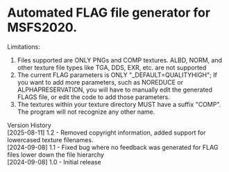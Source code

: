 # Automated FLAG file generator for MSFS2020.

Limitations:
1. Files supported are ONLY PNGs and COMP textures. ALBD, NORM, and other texture file types like TGA, DDS, EXR, etc. are not supported
2. The current FLAG parameters is ONLY "_DEFAULT=QUALITYHIGH"; If you want to add more parameters, such as NOREDUCE or ALPHAPRESERVATION, you will have to manually edit the generated FLAGS file, or edit the code to add those parameters.
3. The textures within your texture directory MUST have a suffix "COMP". The program will not recognize any other name.

Version History<br/>
[2025-08-11] 1.2 - Removed copyright information, added support for lowercased texture filenames.<br/>
[2024-09-08] 1.1 - Fixed bug where no feedback was generated for FLAG files lower down the file hierarchy<br/>
[2024-09-08] 1.0 - Initial release
